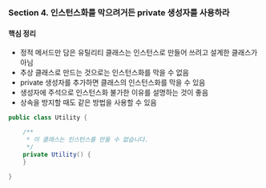 ### Section 4. 인스턴스화를 막으려거든 private 생성자를 사용하라
#### 핵심 정리
- 정적 메서드만 담은 유틸리티 클래스는 인스턴스로 만들어 쓰려고 설계한 클래스가 아님
- 추상 클래스로 만드는 것으로는 인스턴스화를 막을 수 없음
- private 생성자를 추가하면 클래스의 인스턴스화를 막을 수 있음
- 생성자에 주석으로 인스턴스화 불가한 이유를 설명하는 것이 좋음
- 상속을 방지할 때도 같은 방법을 사용할 수 있음
```java
public class Utility {

    /**
     * 이 클래스는 인스턴스를 만들 수 없습니다.
     */
    private Utility() {
    }
    
}


```